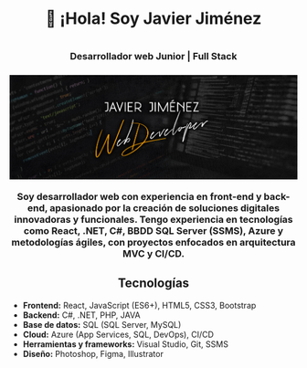 <div align="center">
  <h1>👋 ¡Hola! Soy Javier Jiménez<h1>
  <h3>Desarrollador web Junior | Full Stack<h3>

  ![Banner](https://github.com/JaviJimenezFernandez/JaviJimenezFernandez/blob/main/BannerGithub.jpg)

  <p>Soy desarrollador web con experiencia en front-end y back-end, apasionado por la creación de soluciones digitales innovadoras y funcionales.
  Tengo experiencia en tecnologías como React, .NET, C#, BBDD SQL Server (SSMS), Azure y metodologías ágiles, con proyectos enfocados en arquitectura MVC y CI/CD.<p>

</div>

<section>
  <h2 align="center">Tecnologías</h2>
  <ul>
    <li><strong>Frontend:</strong> React, JavaScript (ES6+), HTML5, CSS3, Bootstrap</li>
    <li><strong>Backend:</strong> C#, .NET, PHP, JAVA</li>
    <li><strong>Base de datos:</strong> SQL (SQL Server, MySQL)</li>
    <li><strong>Cloud:</strong> Azure (App Services, SQL, DevOps), CI/CD</li>
    <li><strong>Herramientas y frameworks:</strong> Visual Studio, Git, SSMS</li>
    <li><strong>Diseño:</strong> Photoshop, Figma, Illustrator</li>
  </ul>
</section>
